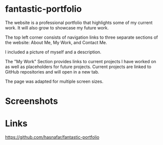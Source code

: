 # fantastic-portfolio

The website is a professional portfolio that highlights some of my current work. It will also grow to showcase my future work. 

The top left corner consists of navigation links to three separate sections of the website: About Me, My Work, and Contact Me. 

I included a picture of myself and a description. 

The "My Work" Section provides links to current projects I have worked on as well as placeholders for future projects. Current projects are linked to GitHub repositories and will open in a new tab.

The page was adapted for multiple screen sizes. 

# Screenshots

# Links
https://github.com/hasnafar/fantastic-portfolio
